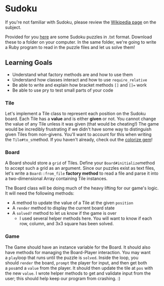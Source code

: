 Sudoku
======

If you're not familiar with Sudoku, please review the [Wikipedia page](https://en.wikipedia.org/wiki/Sudoku) on the subject.

Provided for you [here](http://assets.aaonline.io/fullstack/ruby/projects/sudoku/puzzles.zip) are some Sudoku puzzles in .txt format. Download these to a folder on your computer. In the same folder, we're going to write a Ruby program to read in the puzzle files and let us solve them!

Learning Goals
--------------

-   Understand what factory methods are and how to use them
-   Understand how classes interact and how to use `require_relative`
-   Be able to write and explain how bracket methods `[]` and `[]=` work
-   Be able to use pry to test small parts of your code

### Tile

Let's implement a Tile class to represent each position on the Sudoku board. Each Tile has a **value** and is either **given** or not. You cannot change the value of any Tile unless it was given (that would be cheating!) The game would be incredibly frustrating if we didn't have some way to distinguish given Tiles from non-givens. You'll want to account for this when writing the `Tile#to_s`method. If you haven't already, check out the [colorize gem](https://github.com/fazibear/colorize)!

### Board

A Board should store a `grid` of Tiles. Define your `Board#initialize`method to accept such a grid as an argument. Since our puzzles exist as text files, let's write a `Board::from_file` **factory method** to read a file and parse it into a two-dimensional Array containing Tile instances.

The Board class will be doing much of the heavy lifting for our game's logic. It will need the following methods:

-   A method to update the value of a Tile at the given `position`
-   A `render` method to display the current board state
-   A `solved?` method to let us know if the game is over
    -   I used several helper methods here. You will want to know if each row, column, and 3x3 square has been solved.

### Game

The Game should have an instance variable for the Board. It should also have methods for managing the Board-Player interaction. You may want a `play`loop that runs until the puzzle is `solved`. Inside the loop, you should `render` the board, `prompt` the player for input, and then get both a `pos`and a `value` from the player. It should then update the tile at `pos` with the new `value`. I wrote helper methods to get and validate input from the user; this should help keep our program from crashing. :)